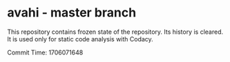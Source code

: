 # avahi - master branch

This repository contains frozen state of the repository.
Its history is cleared. It is used only for static code
analysis with Codacy.

Commit Time: 1706071648
